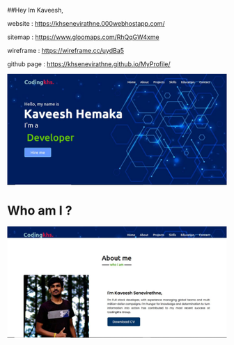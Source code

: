 ##Hey Im Kaveesh,

website : https://khsenevirathne.000webhostapp.com/

sitemap : https://www.gloomaps.com/RhQqGW4xme

wireframe : https://wireframe.cc/uydBa5

github page : https://khsenevirathne.github.io/MyProfile/

![git Front](assets/images/Front.JPG)

# Who am I ?

![about me](assets/images/aboutme.JPG)
